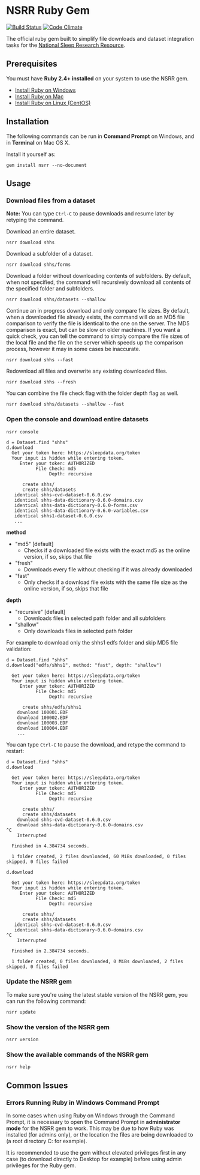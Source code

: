 # NSRR Ruby Gem

[![Build Status](https://travis-ci.com/nsrr/nsrr-gem.svg?branch=master)](https://travis-ci.com/nsrr/nsrr-gem)
[![Code Climate](https://codeclimate.com/github/nsrr/nsrr-gem/badges/gpa.svg)](https://codeclimate.com/github/nsrr/nsrr-gem)

The official ruby gem built to simplify file downloads and dataset integration tasks for the [National Sleep Research Resource](https://sleepdata.org).

## Prerequisites

You must have **Ruby 2.4+ installed** on your system to use the NSRR gem.

- [Install Ruby on Windows](https://github.com/remomueller/documentation/blob/master/windows/130-ruby.md)
- [Install Ruby on Mac](https://github.com/remomueller/documentation/blob/master/macos/130-install-rvm.md)
- [Install Ruby on Linux (CentOS)](https://github.com/remomueller/documentation/blob/master/centos/130-install-rvm.md)

## Installation

The following commands can be run in **Command Prompt** on Windows, and in **Terminal** on Mac OS X.

Install it yourself as:

```console
gem install nsrr --no-document
```

## Usage

### Download files from a dataset

**Note:** You can type `Ctrl-C` to pause downloads and resume later by retyping the command.

Download an entire dataset.

```console
nsrr download shhs
```

Download a subfolder of a dataset.

```console
nsrr download shhs/forms
```

Download a folder without downloading contents of subfolders. By default, when not specified, the command will recursively download all contents of the specified folder and subfolders.

```console
nsrr download shhs/datasets --shallow
```

Continue an in progress download and only compare file sizes. By default, when a downloaded file already exists, the command will do an MD5 file comparison to verify the file is identical to the one on the server. The MD5 comparison is exact, but can be slow on older machines. If you want a quick check, you can tell the command to simply compare the file sizes of the local file and the file on the server which speeds up the comparison process, however it may in some cases be inaccurate.

```console
nsrr download shhs --fast
```

Redownload all files and overwrite any existing downloaded files.

```console
nsrr download shhs --fresh
```

You can combine the file check flag with the folder depth flag as well.

```console
nsrr download shhs/datasets --shallow --fast
```

### Open the console and download entire datasets

```console
nsrr console
```

```
d = Dataset.find "shhs"
d.download
  Get your token here: https://sleepdata.org/token
  Your input is hidden while entering token.
     Enter your token: AUTHORIZED
           File Check: md5
                Depth: recursive

      create shhs/
      create shhs/datasets
   identical shhs-cvd-dataset-0.6.0.csv
   identical shhs-data-dictionary-0.6.0-domains.csv
   identical shhs-data-dictionary-0.6.0-forms.csv
   identical shhs-data-dictionary-0.6.0-variables.csv
   identical shhs1-dataset-0.6.0.csv
   ...
```

**method**
  - "md5" [default]
    - Checks if a downloaded file exists with the exact md5 as the online version, if so, skips that file
  - "fresh"
    - Downloads every file without checking if it was already downloaded
  - "fast"
    - Only checks if a download file exists with the same file size as the online version, if so, skips that file

**depth**
  - "recursive" [default]
    - Downloads files in selected path folder and all subfolders
  - "shallow"
    - Only downloads files in selected path folder

For example to download only the shhs1 edfs folder and skip MD5 file validation:

```
d = Dataset.find "shhs"
d.download("edfs/shhs1", method: "fast", depth: "shallow")

  Get your token here: https://sleepdata.org/token
  Your input is hidden while entering token.
     Enter your token: AUTHORIZED
           File Check: md5
                Depth: recursive

      create shhs/edfs/shhs1
    download 100001.EDF
    download 100002.EDF
    download 100003.EDF
    download 100004.EDF
    ...
```

You can type `Ctrl-C` to pause the download, and retype the command to restart:

```
d = Dataset.find "shhs"
d.download

  Get your token here: https://sleepdata.org/token
  Your input is hidden while entering token.
     Enter your token: AUTHORIZED
           File Check: md5
                Depth: recursive

      create shhs/
      create shhs/datasets
    download shhs-cvd-dataset-0.6.0.csv
    download shhs-data-dictionary-0.6.0-domains.csv
^C
    Interrupted

  Finished in 4.384734 seconds.

  1 folder created, 2 files downloaded, 60 MiBs downloaded, 0 files skipped, 0 files failed

d.download

  Get your token here: https://sleepdata.org/token
  Your input is hidden while entering token.
     Enter your token: AUTHORIZED
           File Check: md5
                Depth: recursive

      create shhs/
      create shhs/datasets
   identical shhs-cvd-dataset-0.6.0.csv
   identical shhs-data-dictionary-0.6.0-domains.csv
^C
    Interrupted

  Finished in 2.384734 seconds.

  1 folder created, 0 files downloaded, 0 MiBs downloaded, 2 files skipped, 0 files failed
```

### Update the NSRR gem

To make sure you're using the latest stable version of the NSRR gem, you can run the following command:

```console
nsrr update
```

### Show the version of the NSRR gem

```console
nsrr version
```

### Show the available commands of the NSRR gem

```console
nsrr help
```

## Common Issues

### Errors Running Ruby in Windows Command Prompt

In some cases when using Ruby on Windows through the Command Prompt, it is
necessary to open the Command Prompt in **administrator mode** for the NSRR gem
to work. This may be due to how Ruby was installed (for admins only), or the
location the files are being downloaded to (a root directory C: for example).

It is recommended to use the gem without elevated privileges first in any case
(to download directly to Desktop for example) before using admin privileges for
the Ruby gem.
